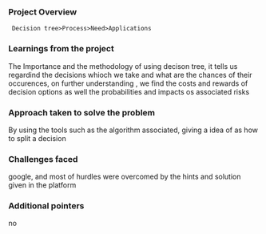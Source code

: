 ### Project Overview

     Decision tree>Process>Need>Applications


### Learnings from the project

 The Importance and the methodology of using decison tree, it tells us regardind the decisions whioch we take and what are the chances of their occurences, on further understanding , we find the costs and rewards of decision options as well the probabilities and impacts os associated risks


### Approach taken to solve the problem

 By using the tools  such as the algorithm associated, giving a idea of as how to split a decision 


### Challenges faced

 google, and most of hurdles were overcomed by the hints and solution given in the platform


### Additional pointers

 no


